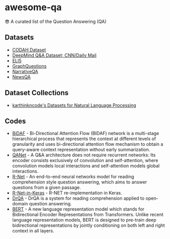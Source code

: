 # awesome-qa

😎 A curated list of the Question Answering (QA)

## Datasets

- [CODAH Dataset](https://github.com/Websail-NU/CODAH)
- [DeepMind Q&A Dataset; CNN/Daily Mail](https://github.com/deepmind/rc-data)
- [ELI5](https://github.com/facebookresearch/ELI5)
- [GraphQuestions](https://github.com/ysu1989/GraphQuestions)
- [NarrativeQA](https://github.com/deepmind/narrativeqa)
- [NewsQA](https://github.com/Maluuba/newsqa)

## Dataset Collections

- [karthinkncode's Datasets for Natural Language Processing](https://github.com/karthikncode/nlp-datasets)

## Codes

- [BiDAF](https://github.com/allenai/bi-att-flow) - Bi-Directional Attention Flow (BIDAF) network is a multi-stage hierarchical process that represents the context at different levels of granularity and uses bi-directional attention flow mechanism to obtain a query-aware context representation without early summarization.
- [QANet](https://github.com/NLPLearn/QANet) - A Q&A architecture does not require recurrent networks: Its encoder consists exclusively of convolution and self-attention, where convolution models local interactions and self-attention models global interactions.
- [R-Net](https://github.com/HKUST-KnowComp/R-Net) - An end-to-end neural networks model for reading comprehension style question answering, which aims to answer questions from a given passage.
- [R-Net-in-Keras](https://github.com/YerevaNN/R-NET-in-Keras) - R-NET re-implementation in Keras.
- [DrQA](https://github.com/hitvoice/DrQA) - DrQA is a system for reading comprehension applied to open-domain question answering.
- [BERT](https://github.com/google-research/bert) - A new language representation model which stands for Bidirectional Encoder Representations from Transformers. Unlike recent language representation models, BERT is designed to pre-train deep bidirectional representations by jointly conditioning on both left and right context in all layers.
